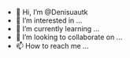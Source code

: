 - 👋 Hi, I’m @Denisuautk
- 👀 I’m interested in ...
- 🌱 I’m currently learning ...
- 💞️ I’m looking to collaborate on ...
- 📫 How to reach me ...

<!---
Denisuautk/Denisuautk is a ✨ special ✨ repository because its `README.md` (this file) appears on your GitHub profile.
You can click the Preview link to take a look at your changes.
--->
